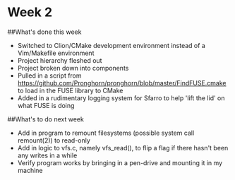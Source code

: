 Week 2
======

##What's done this week
* Switched to Clion/CMake development environment instead of a Vim/Makefile environment
* Project hierarchy fleshed out
* Project broken down into components
* Pulled in a script from https://github.com/Pronghorn/pronghorn/blob/master/FindFUSE.cmake 
to load in the FUSE library to CMake
* Added in a rudimentary logging system for Sfarro to help 'lift the lid' on what FUSE is doing 

##What's to do next week
* Add in program to remount filesystems (possible system call remount(2)) to read-only
* Add in logic to vfs.c, namely vfs_read(), to flip a flag if there hasn't been any writes in a while
* Verify program works by bringing in a pen-drive and mounting it in my machine